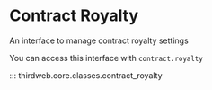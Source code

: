 # Contract Royalty

An interface to manage contract royalty settings

You can access this interface with `contract.royalty`

::: thirdweb.core.classes.contract_royalty